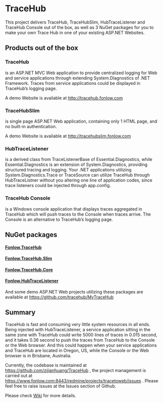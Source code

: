 # TraceHub

This project delivers TraceHub, TraceHubSlim, HubTraceListener and TraceHub Console out of the box, as well as 3 NuGet packages for you to make your own Trace Hub in one of your existing ASP.NET Websites.

## Products out of the box

### TraceHub 
is an ASP.NET MVC Web application to provide centralized logging for Web and service applications through extending System.Diagnostics of .NET Framework. Traces from service applications could be displayed in TraceHub’s logging page.

A demo Website is available at http://tracehub.fonlow.com

### TraceHubSlim 
is single page ASP.NET Web application, containing only 1 HTML page, and no built-in authentication. 

A demo Website is available at http://tracehubslim.fonlow.com

### HubTraceListener 
is a derived class from TraceListenerBase of Essential.Diagnostics, while Essential.Diagnostics is an extension of System.Diagnostics, providing structured tracing and logging. Your .NET applications utilizing System.Diagnostics.Trace or TraceSource can utilize TraceHub through HubTraceListner without you altering one line of application codes, since trace listeners could be injected through app.config.

### TraceHub Console 
is a Windows console application that displays traces aggregated in TraceHub which will push traces to the Console when traces arrive. The Console is an alternative to TraceHub’s logging page.

## NuGet packages

#### [Fonlow.TraceHub](https://www.nuget.org/packages/Fonlow.TraceHub/)

#### [Fonlow.TraceHub.Slim](https://www.nuget.org/packages/Fonlow.TraceHub.Slim/)

#### [Fonlow.TraceHub.Core](https://www.nuget.org/packages/Fonlow.TraceHub.Core/)

#### [Fonlow.HubTraceListener](https://www.nuget.org/packages/Fonlow.HubTraceListener/)


And some demo ASP.NET Web projects utilizing these packages are available at https://github.com/tracehub/MyTraceHub


## Summary

TraceHub is fast and consuming very little system resources in all ends. Being injected with HubTraceListener, a service application sitting in the same zone with TraceHub could write 5000 lines of traces in 0.015 second, and it takes 0.36 second to push the traces from TraceHub to the Console or the Web browser. And this could happen when your service applications and TraceHub are located in Oregon, US, while the Console or the Web browser is in Brisbane, Australia.

Currently, the codebase is maintained at https://github.com/zijianhuang/TraceHub , the project management is carried out at https://www.fonlow.com:8443/redmine/projects/tracetoweb/issues . Please feel free to raise issues at the Issues section of Github.

Please check [Wiki](https://github.com/zijianhuang/TraceHub/wiki) for more details.

